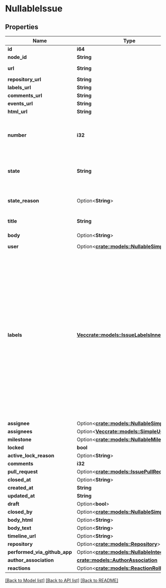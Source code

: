 # NullableIssue

## Properties

Name | Type | Description | Notes
------------ | ------------- | ------------- | -------------
**id** | **i64** |  | 
**node_id** | **String** |  | 
**url** | **String** | URL for the issue | 
**repository_url** | **String** |  | 
**labels_url** | **String** |  | 
**comments_url** | **String** |  | 
**events_url** | **String** |  | 
**html_url** | **String** |  | 
**number** | **i32** | Number uniquely identifying the issue within its repository | 
**state** | **String** | State of the issue; either 'open' or 'closed' | 
**state_reason** | Option<**String**> | The reason for the current state | [optional]
**title** | **String** | Title of the issue | 
**body** | Option<**String**> | Contents of the issue | [optional]
**user** | Option<[**crate::models::NullableSimpleUser**](nullable-simple-user.md)> |  | 
**labels** | [**Vec<crate::models::IssueLabelsInner>**](issue_labels_inner.md) | Labels to associate with this issue; pass one or more label names to replace the set of labels on this issue; send an empty array to clear all labels from the issue; note that the labels are silently dropped for users without push access to the repository | 
**assignee** | Option<[**crate::models::NullableSimpleUser**](nullable-simple-user.md)> |  | 
**assignees** | Option<[**Vec<crate::models::SimpleUser>**](simple-user.md)> |  | [optional]
**milestone** | Option<[**crate::models::NullableMilestone**](nullable-milestone.md)> |  | 
**locked** | **bool** |  | 
**active_lock_reason** | Option<**String**> |  | [optional]
**comments** | **i32** |  | 
**pull_request** | Option<[**crate::models::IssuePullRequest**](issue_pull_request.md)> |  | [optional]
**closed_at** | Option<**String**> |  | 
**created_at** | **String** |  | 
**updated_at** | **String** |  | 
**draft** | Option<**bool**> |  | [optional]
**closed_by** | Option<[**crate::models::NullableSimpleUser**](nullable-simple-user.md)> |  | [optional]
**body_html** | Option<**String**> |  | [optional]
**body_text** | Option<**String**> |  | [optional]
**timeline_url** | Option<**String**> |  | [optional]
**repository** | Option<[**crate::models::Repository**](repository.md)> |  | [optional]
**performed_via_github_app** | Option<[**crate::models::NullableIntegration**](nullable-integration.md)> |  | [optional]
**author_association** | [**crate::models::AuthorAssociation**](author-association.md) |  | 
**reactions** | Option<[**crate::models::ReactionRollup**](reaction-rollup.md)> |  | [optional]

[[Back to Model list]](../README.md#documentation-for-models) [[Back to API list]](../README.md#documentation-for-api-endpoints) [[Back to README]](../README.md)


